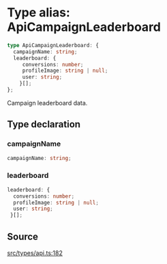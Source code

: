 # Type alias: ApiCampaignLeaderboard

```ts
type ApiCampaignLeaderboard: {
  campaignName: string;
  leaderboard: {
     conversions: number;
     profileImage: string | null;
     user: string;
    }[];
};
```

Campaign leaderboard data.

## Type declaration

### campaignName

```ts
campaignName: string;
```

### leaderboard

```ts
leaderboard: {
  conversions: number;
  profileImage: string | null;
  user: string;
 }[];
```

## Source

[src/types/api.ts:182](https://github.com/torque-labs/torque-ts-sdk/blob/35180ea2561c531d50df4b23b7bd32172a5fdc80/src/types/api.ts#L182)
